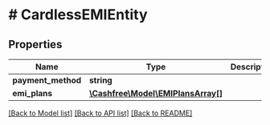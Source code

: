 # # CardlessEMIEntity

## Properties

Name | Type | Description | Notes
------------ | ------------- | ------------- | -------------
**payment_method** | **string** |  | [optional]
**emi_plans** | [**\Cashfree\Model\EMIPlansArray[]**](EMIPlansArray.md) |  | [optional]

[[Back to Model list]](../../README.md#models) [[Back to API list]](../../README.md#endpoints) [[Back to README]](../../README.md)
